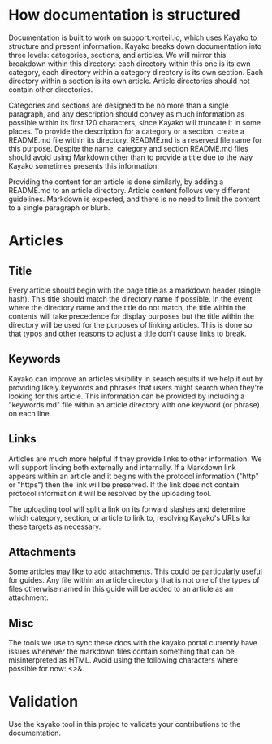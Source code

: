 # How documentation is structured

Documentation is built to work on support.vorteil.io, which uses Kayako 
to structure and present information. Kayako breaks down documentation into 
three levels: categories, sections, and articles. We will mirror this breakdown
within this directory: each directory within this one is its own category,
each directory within a category directory is its own section. Each directory
within a section is its own article. Article directories should not contain 
other directories.

Categories and sections are designed to be no more than a single paragraph, 
and any description should convey as much information as possible within 
its first 120 characters, since Kayako will truncate it in some places.
To provide the description for a category or a section, create a README.md
file within its directory. README.md is a reserved file name for this purpose.
Despite the name, category and section README.md files should avoid using 
Markdown other than to provide a title due to the way Kayako sometimes presents
this information. 

Providing the content for an article is done similarly, by adding a README.md 
to an article directory. Article content follows very different guidelines.
Markdown is expected, and there is no need to limit the content to a single 
paragraph or blurb.

# Articles

## Title

Every article should begin with the page title as a markdown header (single 
hash). This title should match the directory name if possible. In the event 
where the directory name and the title do not match, the title within the 
contents will take precedence for display purposes but the title within the 
directory will be used for the purposes of linking articles. This is done so 
that typos and other reasons to adjust a title don't cause links to break.

## Keywords 

Kayako can improve an articles visibility in search results if we help it out by
providing likely keywords and phrases that users might search when they're 
looking for this article. This information can be provided by including a 
"keywords.md" file within an article directory with one keyword (or phrase) on 
each line.

## Links 

Articles are much more helpful if they provide links to other information. We
will support linking both externally and internally. If a Markdown link appears 
within an article and it begins with the protocol information ("http" or 
"https") then the link will be preserved. If the link does not contain protocol 
information it will be resolved by the uploading tool.

The uploading tool will split a link on its forward slashes and determine which 
category, section, or article to link to, resolving Kayako's URLs for these 
targets as necessary. 

## Attachments 

Some articles may like to add attachments. This could be particularly useful 
for guides. Any file within an article directory that is not one of the 
types of files otherwise named in this guide will be added to an article as an 
attachment.

## Misc 

The tools we use to sync these docs with the kayako portal currently have 
issues whenever the markdown files contain something that can be misinterpreted 
as HTML. Avoid using the following characters where possible for now: <>&.

# Validation 

Use the kayako tool in this projec to validate your contributions to the 
documentation. 